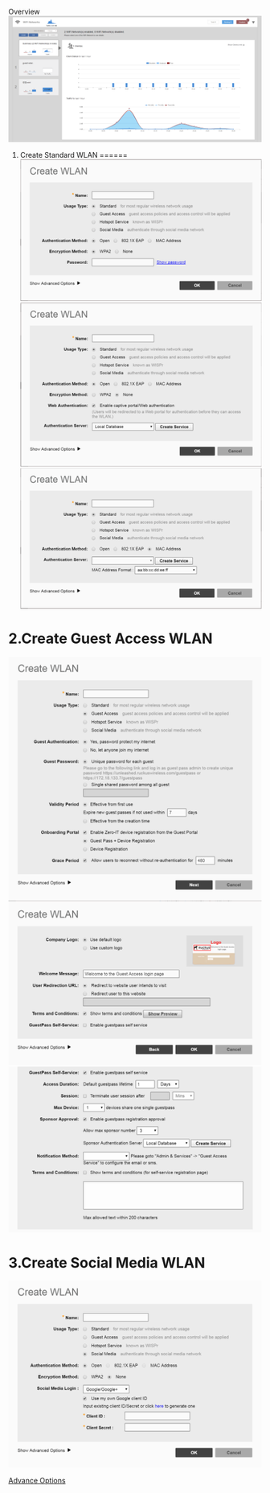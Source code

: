 Overview
![image](https://github.com/greatsharp/Unleashed/blob/master/web/wlan/2017-05-27_154847.png)

1. Create Standard WLAN
======
![image](https://github.com/greatsharp/Unleashed/blob/master/web/wlan/open_wpa2.png)
![image](https://github.com/greatsharp/Unleashed/blob/master/web/wlan/open_webauth.png)
![image](https://github.com/greatsharp/Unleashed/blob/master/web/wlan/mac_auth.png)

2.Create Guest Access WLAN
======
![image](https://github.com/greatsharp/Unleashed/blob/master/web/wlan/guestaccess_wlan_1.png)
![image](https://github.com/greatsharp/Unleashed/blob/master/web/wlan/guestaccess_wlan_2.png)
![image](https://github.com/greatsharp/Unleashed/blob/master/web/wlan/guestaccess_wlan_selfservice.png)

3.Create Social Media WLAN
======
![image](https://github.com/greatsharp/Unleashed/blob/master/web/wlan/SocialMedia_wlan.png)

[Advance Options](https://github.com/greatsharp/Unleashed/tree/master/web/wlan/advance_options)
